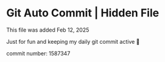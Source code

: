 # Git Auto Commit | Hidden File

This file was added Feb 12, 2025

Just for fun and keeping my daily git commit active 🤪

commit number: 1587347
